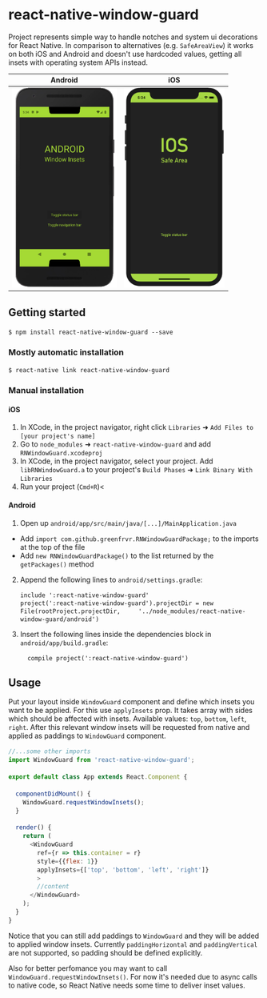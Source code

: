 # react-native-window-guard

Project represents simple way to handle notches and system ui decorations for React Native. In comparison to alternatives (e.g. `SafeAreaView`) it works on both iOS and Android and doesn't use hardcoded values, getting all insets with operating system APIs instead.

Android             |  iOS
:-------------------------:|:-------------------------:
<img src="https://github.com/greenfrvr/react-native-window-guard/blob/master/example/snapshot_android.png" height=400/>  |  <img src="https://github.com/greenfrvr/react-native-window-guard/blob/master/example/snapshot_ios.png" height=400/>

## Getting started

`$ npm install react-native-window-guard --save`

### Mostly automatic installation

`$ react-native link react-native-window-guard`

### Manual installation


#### iOS

1. In XCode, in the project navigator, right click `Libraries` ➜ `Add Files to [your project's name]`
2. Go to `node_modules` ➜ `react-native-window-guard` and add `RNWindowGuard.xcodeproj`
3. In XCode, in the project navigator, select your project. Add `libRNWindowGuard.a` to your project's `Build Phases` ➜ `Link Binary With Libraries`
4. Run your project (`Cmd+R`)<

#### Android

1. Open up `android/app/src/main/java/[...]/MainApplication.java`
  - Add `import com.github.greenfrvr.RNWindowGuardPackage;` to the imports at the top of the file
  - Add `new RNWindowGuardPackage()` to the list returned by the `getPackages()` method
2. Append the following lines to `android/settings.gradle`:
  	```
  	include ':react-native-window-guard'
  	project(':react-native-window-guard').projectDir = new File(rootProject.projectDir, 	'../node_modules/react-native-window-guard/android')
  	```
3. Insert the following lines inside the dependencies block in `android/app/build.gradle`:
  	```
      compile project(':react-native-window-guard')
  	```


## Usage
Put your layout inside `WindowGuard` component and define which insets you want to be applied. For this use `applyInsets` prop. It takes array with sides which should be affected with insets. Available values: `top`, `bottom`, `left`, `right`. After this relevant window insets will be requested from native and applied as paddings to `WindowGuard` component. 
```javascript
//...some other imports
import WindowGuard from 'react-native-window-guard';

export default class App extends React.Component {

  componentDidMount() {
    WindowGuard.requestWindowInsets();
  }

  render() {
    return (
      <WindowGuard
        ref={r => this.container = r}
        style={{flex: 1}}
        applyInsets={['top', 'bottom', 'left', 'right']}
        >
        //content
      </WindowGuard>
    );
  }
}
```
Notice that you can still add paddings to `WindowGuard` and they will be added to applied window insets. Currently `paddingHorizontal` and `paddingVertical` are not supported, so padding should be defined explicitly.

Also for better perfomance you may want to call `WindowGuard.requestWindowInsets()`. For now it's needed due to async calls to native code, so React Native needs some time to deliver inset values.
